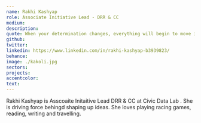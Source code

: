 ```yaml
---
name: Rakhi Kashyap
role: Associate Initiative Lead - DRR & CC
medium:
description:
quote: When your determination changes, everything will begin to move in the direction you desire. Dr. Daisaku Ikeda
github:
twitter:
linkedin: https://www.linkedin.com/in/rakhi-kashyap-b3939823/
behance:
image: ./kakoli.jpg
sectors:
projects:
accentcolor:
text: 
---
```

Rakhi Kashyap is Asscoaite Initaitive Lead DRR & CC at Civic Data Lab . She is driving force behingd shaping up ideas. She loves playing racing games, reading, writing and travelling.